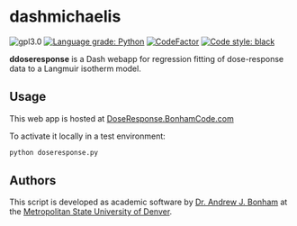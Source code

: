 # dashmichaelis

![gpl3.0](https://img.shields.io/github/license/Paradoxdruid/pychemistry.svg "GPL 3.0 Licensed")  [![Language grade: Python](https://img.shields.io/lgtm/grade/python/g/Paradoxdruid/pychemistry.svg?logo=lgtm&logoWidth=18)](https://lgtm.com/projects/g/Paradoxdruid/pychemistry/context:python)  [![CodeFactor](https://www.codefactor.io/repository/github/paradoxdruid/pychemistry/badge)](https://www.codefactor.io/repository/github/paradoxdruid/pychemistry) [![Code style: black](https://img.shields.io/badge/code%20style-black-000000.svg)](https://github.com/ambv/black)

**ddoseresponse** is a Dash webapp for regression fitting of dose-response data to a Langmuir isotherm model.

## Usage

This web app is hosted at [DoseResponse.BonhamCode.com](https://doseresponse.bonhamcode.com)

To activate it locally in a test environment:

```bash
python doseresponse.py
```

## Authors

This script is developed as academic software by [Dr. Andrew J. Bonham](https://github.com/Paradoxdruid) at the [Metropolitan State University of Denver](https://www.msudenver.edu).
